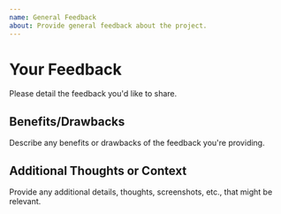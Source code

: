 ```yaml
---
name: General Feedback
about: Provide general feedback about the project.
---
```


# Your Feedback

Please detail the feedback you'd like to share.

## Benefits/Drawbacks

Describe any benefits or drawbacks of the feedback you're providing.

## Additional Thoughts or Context

Provide any additional details, thoughts, screenshots, etc., that might be relevant.
